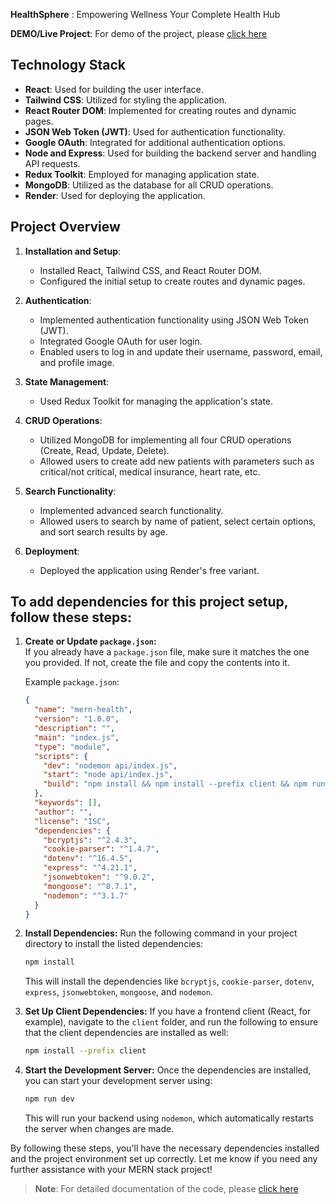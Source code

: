 **HealthSphere** : Empowering Wellness Your Complete Health Hub

**DEMO/Live Project**: For demo of the project, please [click here](https://mern-health.onrender.com/)

## Technology Stack

- **React**: Used for building the user interface.
- **Tailwind CSS**: Utilized for styling the application.
- **React Router DOM**: Implemented for creating routes and dynamic pages.
- **JSON Web Token (JWT)**: Used for authentication functionality.
- **Google OAuth**: Integrated for additional authentication options.
- **Node and Express**: Used for building the backend server and handling API requests.
- **Redux Toolkit**: Employed for managing application state.
- **MongoDB**: Utilized as the database for all CRUD operations.
- **Render**: Used for deploying the application.

## Project Overview

1. **Installation and Setup**:
   - Installed React, Tailwind CSS, and React Router DOM.
   - Configured the initial setup to create routes and dynamic pages.

2. **Authentication**:
   - Implemented authentication functionality using JSON Web Token (JWT).
   - Integrated Google OAuth for user login.
   - Enabled users to log in and update their username, password, email, and profile image.

3. **State Management**:
   - Used Redux Toolkit for managing the application's state.

4. **CRUD Operations**:
   - Utilized MongoDB for implementing all four CRUD operations (Create, Read, Update, Delete).
   - Allowed users to create add new patients with parameters such as critical/not critical, medical insurance, heart rate, etc.

5. **Search Functionality**:
   - Implemented advanced search functionality.
   - Allowed users to search by name of patient, select certain options, and sort search results by age.

6. **Deployment**:
   - Deployed the application using Render's free variant.

## To add dependencies for this project setup, follow these steps:

1. **Create or Update `package.json`:**  
   If you already have a `package.json` file, make sure it matches the one you provided. If not, create the file and copy the contents into it.

   Example `package.json`:
   ```json
   {
     "name": "mern-health",
     "version": "1.0.0",
     "description": "",
     "main": "index.js",
     "type": "module",
     "scripts": {
       "dev": "nodemon api/index.js",
       "start": "node api/index.js",
       "build": "npm install && npm install --prefix client && npm run build --prefix client"
     },
     "keywords": [],
     "author": "",
     "license": "ISC",
     "dependencies": {
       "bcryptjs": "^2.4.3",
       "cookie-parser": "^1.4.7",
       "dotenv": "^16.4.5",
       "express": "^4.21.1",
       "jsonwebtoken": "^9.0.2",
       "mongoose": "^8.7.1",
       "nodemon": "^3.1.7"
     }
   }
   ```

2. **Install Dependencies:**
   Run the following command in your project directory to install the listed dependencies:

   ```bash
   npm install
   ```

   This will install the dependencies like `bcryptjs`, `cookie-parser`, `dotenv`, `express`, `jsonwebtoken`, `mongoose`, and `nodemon`.

3. **Set Up Client Dependencies:**
   If you have a frontend client (React, for example), navigate to the `client` folder, and run the following to ensure that the client dependencies are installed as well:

   ```bash
   npm install --prefix client
   ```

4. **Start the Development Server:**
   Once the dependencies are installed, you can start your development server using:

   ```bash
   npm run dev


   ```

   This will run your backend using `nodemon`, which automatically restarts the server when changes are made.

By following these steps, you'll have the necessary dependencies installed and the project environment set up correctly. Let me know if you need any further assistance with your MERN stack project!

   > **Note**: For detailed documentation of the code, please [click here](https://github.com/MrCodYrohit/mern-health/blob/main/HealthSphere%20Documentation.pdf)
